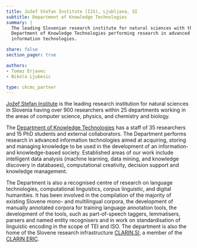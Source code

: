 ```yaml
---
title: Jožef Stefan Institute (IJS), Ljubljana, SI
subtitle: Department of Knowledge Technologies
summary: |
  The leading Slovenian research institute for natural sciences with the
  Department of Knowledge Technologies performing research in advanced
  information technologies.

share: false
section_pager: true

authors:
- Tomaz Erjavec
- Nikola Ljubesic

type: ckcmc_partner
---
```


[Jožef Stefan Institute](https://www.ijs.si/ijsw/V001/JSI) is the leading
research institution for natural sciences in Slovenia having over 900
researchers within 25 departments working in the areas of computer science,
physics, and chemistry and biology.

The [Department of Knowledge Technologies](http://kt.ijs.si/) has a staff of 35
researchers and 15 PhD students and external collaborators. The Department
performs research in advanced information technologies aimed at acquiring,
storing and managing knowledge to be used in the development of an information-
and knowledge-based society. Established areas of our work include intelligent
data analysis (machine learning, data mining, and knowledge discovery in
databases), computational creativity, decision support
and knowledge management.

The Department is also a recognised centre of research on language
technologies, computational linguistics, corpus linguistic, and digital
humanities. It has been involved in the compilation of the majority of existing
Slovene mono- and multilingual corpora, the development of manually annotated
corpora for training language annotation tools, the development of the tools,
such as part-of-speech taggers, lemmatisers, parsers and named entity
recognisers and in work on standardisation of linguistic encoding in the scope
of TEI and ISO. The department is also the home of the Slovene research
infrastructure [CLARIN.SI](https://www.clarin.si), a member of the [CLARIN
ERIC](https://clarin.eu).
